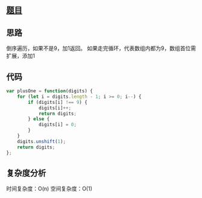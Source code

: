 
## [题目](https://leetcode-cn.com/problems/plus-one/)

## 思路
倒序遍历，如果不是9，加1返回。
如果走完循环，代表数组内都为9，数组首位需扩展，添加1


## 代码
```js
var plusOne = function(digits) {
    for (let i = digits.length - 1; i >= 0; i--) {
        if (digits[i] !== 9) {
            digits[i]++;
            return digits;
        } else {
            digits[i] = 0;
        }
    }
    digits.unshift(1);
    return digits;
};
```

## 复杂度分析
时间复杂度：O(n)
空间复杂度：O(1)
